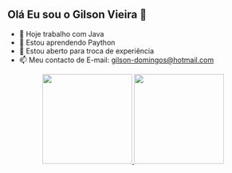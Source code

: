 ## Olá Eu sou o Gilson Vieira 👋
- 🔭 Hoje trabalho com Java
- 🌱 Estou aprendendo Paython
- 👯 Estou aberto para troca de experiência
- 📫 Meu contacto de E-mail: gilson-domingos@hotmail.com

<div align="center">
  <a href="https://github.com/Gilson-Vieira">
  <img height="180em" src="https://github-readme-stats.vercel.app/api?username=Gilson-Vieira&show_icons=true&theme=dracula&include_all_commits=true&count_private=true"/>
  <img height="180em" src="https://github-readme-stats.vercel.app/api/top-langs/?username=Gilson-Vieira&layout=compact&langs_count=7&theme=dracula"/>
</div>
